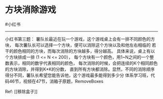 # 方块消除游戏

#小红书 

---

小红书第三题：
薯队长最近在玩一个游戏，这个游戏桌上会有一排不同颜色的方块，
每次薯队长可以选择一个方块，便可以消除这个方块以及和他左右相临的
若干的颜色相同的方块，而每次消除的方块越多，得分越高。
具体来说，桌上有以个方块排成一排 (1 <= N <= 200），
每个方块有一个颜色，用1~N之间的一个整数表示，相同的数宇代表相同的颜色，
每次消除的时候，会把连续的K个相同颜色的方块消除，并得到K\*K的分数，
直到所有方块都消除。显然，不同的消除顺序得分不同，薯队长希望您能告诉他，这个游戏最多能得到多少分
体系学习班，代码46节，视频在47节，消箱子原题，RemoveBoxes

Ref: [[移除盒子]]